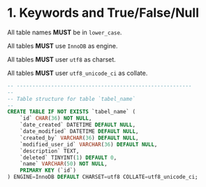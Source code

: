 # 1. Keywords and True/False/Null

All table names **MUST** be in `lower_case`.

All tables **MUST** use `InnoDB` as engine.

All tables **MUST** user `utf8` as charset.

All tables **MUST** user `utf8_unicode_ci` as collate.

~~~sql
-- --------------------------------------------------------
--
-- Table structure for table `tabel_name`
--
CREATE TABLE IF NOT EXISTS `tabel_name` (
	`id` CHAR(36) NOT NULL,
	`date_created` DATETIME DEFAULT NULL,
	`date_modified` DATETIME DEFAULT NULL,
	`created_by` VARCHAR(36) DEFAULT NULL,
	`modified_user_id` VARCHAR(36) DEFAULT NULL,
	`description` TEXT,
	`deleted` TINYINT(1) DEFAULT 0,
	`name` VARCHAR(50) NOT NULL,
	PRIMARY KEY (`id`)
) ENGINE=InnoDB DEFAULT CHARSET=utf8 COLLATE=utf8_unicode_ci;
~~~
